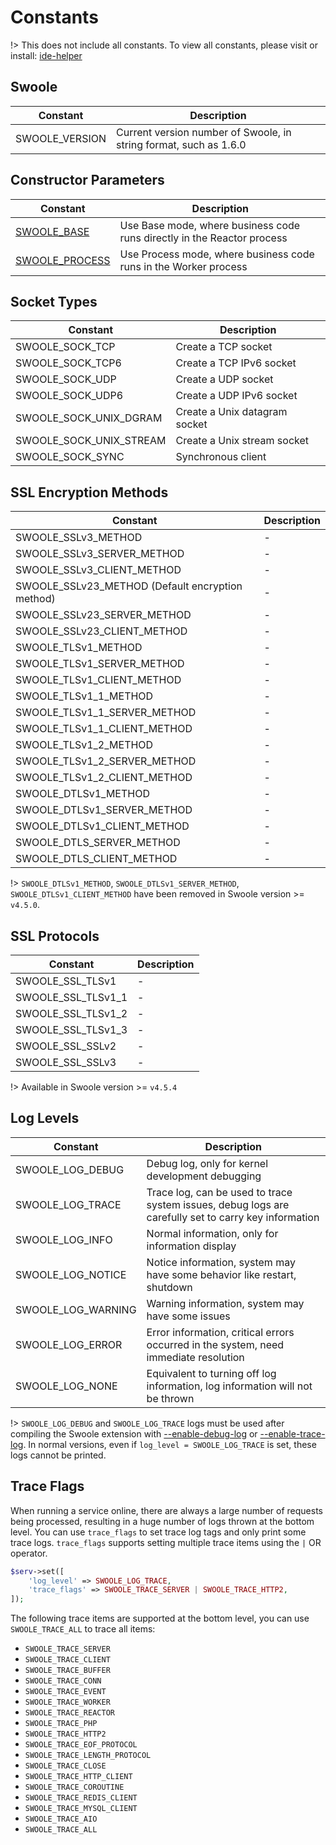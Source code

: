 # Constants

!> This does not include all constants. To view all constants, please visit or install: [ide-helper](https://github.com/swoole/ide-helper/blob/master/output/swoole/constants.php)

## Swoole

Constant | Description
---|---
SWOOLE_VERSION | Current version number of Swoole, in string format, such as 1.6.0

## Constructor Parameters

Constant | Description
---|---
[SWOOLE_BASE](/learn?id=swoole_base) | Use Base mode, where business code runs directly in the Reactor process
[SWOOLE_PROCESS](/learn?id=swoole_process) | Use Process mode, where business code runs in the Worker process

## Socket Types

Constant | Description
---|---
SWOOLE_SOCK_TCP | Create a TCP socket
SWOOLE_SOCK_TCP6 | Create a TCP IPv6 socket
SWOOLE_SOCK_UDP | Create a UDP socket
SWOOLE_SOCK_UDP6 | Create a UDP IPv6 socket
SWOOLE_SOCK_UNIX_DGRAM | Create a Unix datagram socket
SWOOLE_SOCK_UNIX_STREAM | Create a Unix stream socket
SWOOLE_SOCK_SYNC | Synchronous client

## SSL Encryption Methods

Constant | Description
---|---
SWOOLE_SSLv3_METHOD | -
SWOOLE_SSLv3_SERVER_METHOD | -
SWOOLE_SSLv3_CLIENT_METHOD | -
SWOOLE_SSLv23_METHOD (Default encryption method) | -
SWOOLE_SSLv23_SERVER_METHOD | -
SWOOLE_SSLv23_CLIENT_METHOD | -
SWOOLE_TLSv1_METHOD | -
SWOOLE_TLSv1_SERVER_METHOD | -
SWOOLE_TLSv1_CLIENT_METHOD | -
SWOOLE_TLSv1_1_METHOD | -
SWOOLE_TLSv1_1_SERVER_METHOD | -
SWOOLE_TLSv1_1_CLIENT_METHOD | -
SWOOLE_TLSv1_2_METHOD | -
SWOOLE_TLSv1_2_SERVER_METHOD | -
SWOOLE_TLSv1_2_CLIENT_METHOD | -
SWOOLE_DTLSv1_METHOD | -
SWOOLE_DTLSv1_SERVER_METHOD | -
SWOOLE_DTLSv1_CLIENT_METHOD | -
SWOOLE_DTLS_SERVER_METHOD | -
SWOOLE_DTLS_CLIENT_METHOD | -

!> `SWOOLE_DTLSv1_METHOD`, `SWOOLE_DTLSv1_SERVER_METHOD`, `SWOOLE_DTLSv1_CLIENT_METHOD` have been removed in Swoole version >= `v4.5.0`.

## SSL Protocols

Constant | Description
---|---
SWOOLE_SSL_TLSv1 | -
SWOOLE_SSL_TLSv1_1 | -
SWOOLE_SSL_TLSv1_2 | -
SWOOLE_SSL_TLSv1_3 | -
SWOOLE_SSL_SSLv2 | -
SWOOLE_SSL_SSLv3 | -

!> Available in Swoole version >= `v4.5.4`

## Log Levels

Constant | Description
---|---
SWOOLE_LOG_DEBUG | Debug log, only for kernel development debugging
SWOOLE_LOG_TRACE | Trace log, can be used to trace system issues, debug logs are carefully set to carry key information
SWOOLE_LOG_INFO | Normal information, only for information display
SWOOLE_LOG_NOTICE | Notice information, system may have some behavior like restart, shutdown
SWOOLE_LOG_WARNING | Warning information, system may have some issues
SWOOLE_LOG_ERROR | Error information, critical errors occurred in the system, need immediate resolution
SWOOLE_LOG_NONE | Equivalent to turning off log information, log information will not be thrown

!> `SWOOLE_LOG_DEBUG` and `SWOOLE_LOG_TRACE` logs must be used after compiling the Swoole extension with [--enable-debug-log](/environment?id=debug参数) or [--enable-trace-log](/environment?id=debug参数). In normal versions, even if `log_level = SWOOLE_LOG_TRACE` is set, these logs cannot be printed.

## Trace Flags

When running a service online, there are always a large number of requests being processed, resulting in a huge number of logs thrown at the bottom level. You can use `trace_flags` to set trace log tags and only print some trace logs. `trace_flags` supports setting multiple trace items using the `|` OR operator.

```php
$serv->set([
	'log_level' => SWOOLE_LOG_TRACE,
	'trace_flags' => SWOOLE_TRACE_SERVER | SWOOLE_TRACE_HTTP2,
]);
```

The following trace items are supported at the bottom level, you can use `SWOOLE_TRACE_ALL` to trace all items:

* `SWOOLE_TRACE_SERVER`
* `SWOOLE_TRACE_CLIENT`
* `SWOOLE_TRACE_BUFFER`
* `SWOOLE_TRACE_CONN`
* `SWOOLE_TRACE_EVENT`
* `SWOOLE_TRACE_WORKER`
* `SWOOLE_TRACE_REACTOR`
* `SWOOLE_TRACE_PHP`
* `SWOOLE_TRACE_HTTP2`
* `SWOOLE_TRACE_EOF_PROTOCOL`
* `SWOOLE_TRACE_LENGTH_PROTOCOL`
* `SWOOLE_TRACE_CLOSE`
* `SWOOLE_TRACE_HTTP_CLIENT`
* `SWOOLE_TRACE_COROUTINE`
* `SWOOLE_TRACE_REDIS_CLIENT`
* `SWOOLE_TRACE_MYSQL_CLIENT`
* `SWOOLE_TRACE_AIO`
* `SWOOLE_TRACE_ALL`
